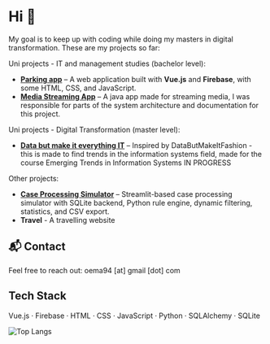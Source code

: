 
# Hi 👋

My goal is to keep up with coding while doing my masters in digital transformation. These are my projects so far:

Uni projects - IT and management studies (bachelor level):
-  **[Parking app](https://github.com/Marisolos/APP200v-Team-08)** – A web application built with **Vue.js** and **Firebase**, with some HTML, CSS, and JavaScript.
-  **[Media Streaming App](https://github.com/agyCoding/Objetorientert-Analyse-Design)** – A java app made for streaming media, I was responsible for parts of the system architecture and documentation for this project.

Uni projects - Digital Transformation (master level):
-  **[Data but make it everything IT](https://github.com/Marisolos/DataButMakeitEverythingIT)** – Inspired by DataButMakeItFashion - this is made to find trends in the information systems field, made for the course Emerging Trends in Information Systems IN PROGRESS

Other projects:
-  **[Case Processing Simulator](https://github.com/Marisolos/saksbehandlingssimulator)** – Streamlit-based case processing simulator with SQLite backend, Python rule engine, dynamic filtering, statistics, and CSV export.
-  **Travel** - A travelling website

## 📬 Contact
Feel free to reach out: oema94 [at] gmail [dot] com


## Tech Stack

Vue.js · Firebase · HTML · CSS · JavaScript · Python · SQLAlchemy · SQLite

![Top Langs](https://github-readme-stats.vercel.app/api/top-langs/?username=Marisolos&layout=compact&theme=dark)

